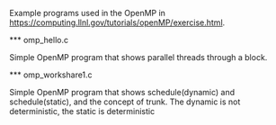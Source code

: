 Example programs used in the OpenMP in https://computing.llnl.gov/tutorials/openMP/exercise.html.

*** omp_hello.c

  Simple OpenMP program that shows parallel threads through a block.

*** omp_workshare1.c

  Simple OpenMP program that shows schedule(dynamic) and schedule(static), and the concept of trunk. The dynamic is not deterministic, the static is deterministic
